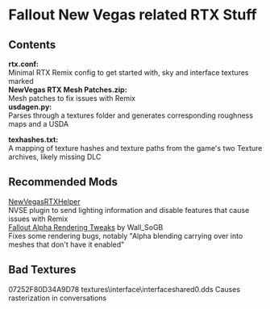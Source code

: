# Fallout New Vegas related RTX Stuff

## Contents
**rtx.conf:**  
Minimal RTX Remix config to get started with, sky and interface textures marked  
**NewVegas RTX Mesh Patches.zip:**  
Mesh patches to fix issues with Remix  
**usdagen.py:**  
Parses through a textures folder and generates corresponding roughness maps and a USDA

**texhashes.txt:**  
A mapping of texture hashes and texture paths from the game's two Texture archives, likely missing DLC

## Recommended Mods
[NewVegasRTXHelper](https://github.com/BlueAmulet/NewVegasRTXHelper/releases/latest)  
NVSE plugin to send lighting information and disable features that cause issues with Remix  
[Fallout Alpha Rendering Tweaks](https://www.nexusmods.com/newvegas/mods/80316) by Wall_SoGB  
Fixes some rendering bugs, notably "Alpha blending carrying over into meshes that don't have it enabled"

## Bad Textures
07252F80D34A9D78 textures\interface\interfaceshared0.dds Causes rasterization in conversations
